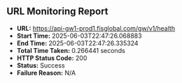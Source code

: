 ## URL Monitoring Report

- **URL:** https://api-gw1-prod1.fisglobal.com/gw/v1/health
- **Start Time:** 2025-06-03T22:47:26.068883
- **End Time:** 2025-06-03T22:47:26.335324
- **Total Time Taken:** 0.266441 seconds
- **HTTP Status Code:** 200
- **Status:** Success
- **Failure Reason:** N/A

